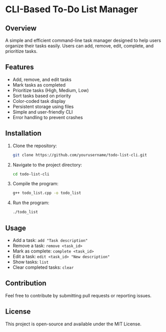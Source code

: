 # CLI-Based To-Do List Manager

## Overview
A simple and efficient command-line task manager designed to help users organize their tasks easily. Users can add, remove, edit, complete, and prioritize tasks.

## Features
- Add, remove, and edit tasks
- Mark tasks as completed
- Prioritize tasks (High, Medium, Low)
- Sort tasks based on priority
- Color-coded task display
- Persistent storage using files
- Simple and user-friendly CLI
- Error handling to prevent crashes

## Installation
1. Clone the repository:
   ```sh
   git clone https://github.com/yourusername/todo-list-cli.git
   ```
2. Navigate to the project directory:
   ```sh
   cd todo-list-cli
   ```
3. Compile the program:
   ```sh
   g++ todo_list.cpp -o todo_list
   ```
4. Run the program:
   ```sh
   ./todo_list
   ```

## Usage
- Add a task: `add "Task description"`
- Remove a task: `remove <task_id>`
- Mark as complete: `complete <task_id>`
- Edit a task: `edit <task_id> "New description"`
- Show tasks: `list`
- Clear completed tasks: `clear`

## Contribution
Feel free to contribute by submitting pull requests or reporting issues.

## License
This project is open-source and available under the MIT License.